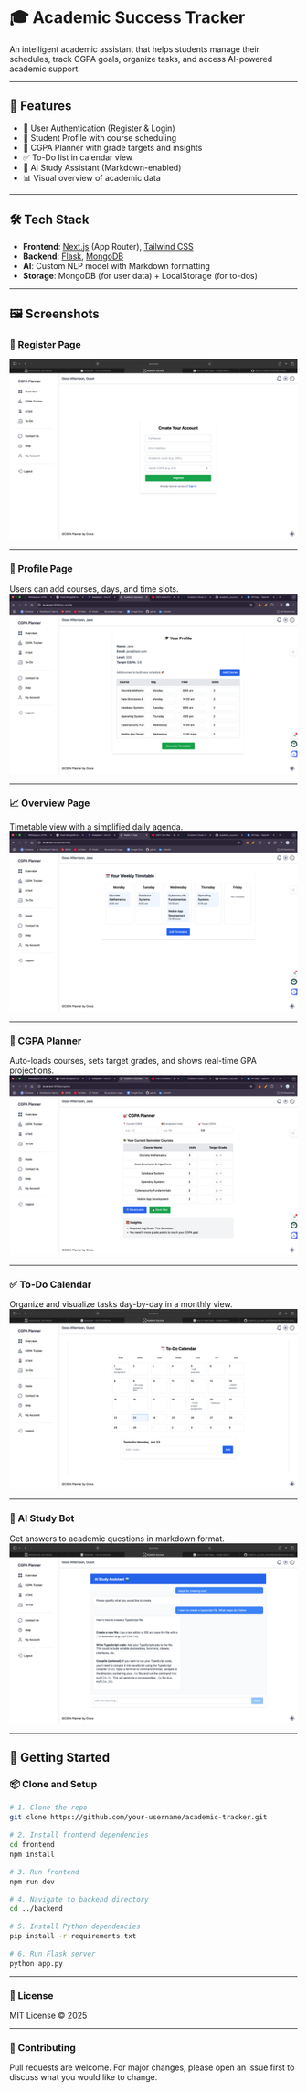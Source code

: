 # 🎓 Academic Success Tracker

An intelligent academic assistant that helps students manage their schedules, track CGPA goals, organize tasks, and access AI-powered academic support.

---

## 🚀 Features

- 🛂 User Authentication (Register & Login)
- 👤 Student Profile with course scheduling
- 🎯 CGPA Planner with grade targets and insights
- ✅ To-Do list in calendar view
- 🤖 AI Study Assistant (Markdown-enabled)
- 📊 Visual overview of academic data

---

## 🛠️ Tech Stack

- **Frontend**: [Next.js](https://nextjs.org/) (App Router), [Tailwind CSS](https://tailwindcss.com/)
- **Backend**: [Flask](https://flask.palletsprojects.com/), [MongoDB](https://www.mongodb.com/)
- **AI**: Custom NLP model with Markdown formatting
- **Storage**: MongoDB (for user data) + LocalStorage (for to-dos)

---

## 🖼️ Screenshots

### 🛂 Register Page  
![Register Page](./screenshots/register.png)

---

### 👤 Profile Page  
Users can add courses, days, and time slots.  
![Profile Page](./screenshots/profile.png)

---

### 📈 Overview Page  
Timetable view with a simplified daily agenda.  
![Overview Page](./screenshots/Overview.png)

---

### 🎯 CGPA Planner  
Auto-loads courses, sets target grades, and shows real-time GPA projections.  
![CGPA Planner](./screenshots/cgpa_planner.png)

---

### ✅ To-Do Calendar  
Organize and visualize tasks day-by-day in a monthly view.  
![To-Do Calendar](./screenshots/Todo.png)

---

### 🤖 AI Study Bot  
Get answers to academic questions in markdown format.  
![AI Bot](./screenshots/Ai_bot.png)

---

## 🧰 Getting Started

### 📦 Clone and Setup

```bash
# 1. Clone the repo
git clone https://github.com/your-username/academic-tracker.git
```

```bash
# 2. Install frontend dependencies
cd frontend
npm install
```

```bash
# 3. Run frontend
npm run dev
```

```bash
# 4. Navigate to backend directory
cd ../backend
```

```bash
# 5. Install Python dependencies
pip install -r requirements.txt
```

```bash
# 6. Run Flask server
python app.py
```

---

### 📄 License
MIT License
© 2025

---

### 🙌 Contributing
Pull requests are welcome. For major changes, please open an issue first to discuss what you would like to change.